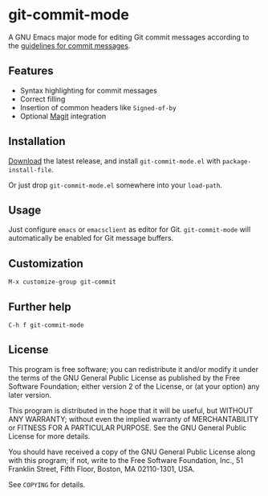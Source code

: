 git-commit-mode
===============

A GNU Emacs major mode for editing Git commit messages according to the
[guidelines for commit messages][1].

Features
--------

- Syntax highlighting for commit messages
- Correct filling
- Insertion of common headers like `Signed-of-by`
- Optional [Magit][] integration

Installation
------------

[Download][2] the latest release, and install `git-commit-mode.el` with
`package-install-file`.

Or just drop `git-commit-mode.el` somewhere into your `load-path`.

Usage
-----

Just configure `emacs` or `emacsclient` as editor for Git. `git-commit-mode`
will automatically be enabled for Git message buffers.

Customization
-------------

`M-x customize-group git-commit`

Further help
------------

`C-h f git-commit-mode`

License
-------

This program is free software; you can redistribute it and/or modify it under
the terms of the GNU General Public License as published by the Free Software
Foundation; either version 2 of the License, or (at your option) any later
version.

This program is distributed in the hope that it will be useful, but WITHOUT ANY
WARRANTY; without even the implied warranty of MERCHANTABILITY or FITNESS FOR A
PARTICULAR PURPOSE.  See the GNU General Public License for more details.

You should have received a copy of the GNU General Public License along with
this program; if not, write to the Free Software Foundation, Inc., 51 Franklin
Street, Fifth Floor, Boston, MA 02110-1301, USA.

See `COPYING` for details.


[1]: http://tbaggery.com/2008/04/19/a-note-about-git-commit-messages.html
[2]: https://github.com/lunaryorn/git-commit-mode/tags
[magit]: http://magit.github.com/magit/

